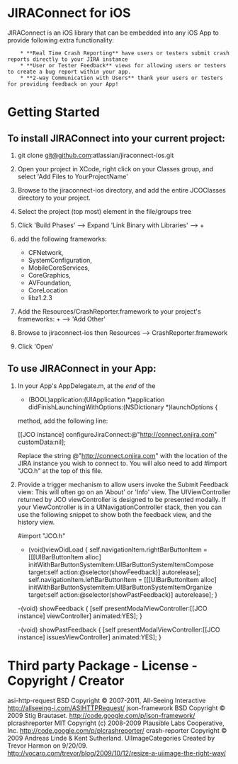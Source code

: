 JIRAConnect for iOS
===================

JIRAConnect is an iOS library that can be embedded into any iOS App to provide following extra functionality:

        * **Real Time Crash Reporting** have users or testers submit crash reports directly to your JIRA instance
        * **User or Tester Feedback** views for allowing users or testers to create a bug report within your app.
        * **2-way Communication with Users** thank your users or testers for providing feedback on your App!

Getting Started
===============

To install JIRAConnect into your current project:
-------------------------------------------------

1. git clone git@github.com:atlassian/jiraconnect-ios.git
1. Open your project in XCode, right click on your Classes group, and select 'Add Files to YourProjectName'
1. Browse to the jiraconnect-ios directory, and add the entire JCOClasses directory to your project.
1. Select the project (top most) element in the file/groups tree
1. Click 'Build Phases' --> Expand 'Link Binary with Libraries' --> +
1. add the following frameworks:
    * CFNetwork,
    * SystemConfiguration,
    * MobileCoreServices,
    * CoreGraphics,
    * AVFoundation,
    * CoreLocation
    * libz1.2.3

1. Add the Resources/CrashReporter.framework to your project's frameworks: + --> 'Add Other'
1. Browse to jiraconnect-ios then Resources --> CrashReporter.framework
1. Click 'Open'

To use JIRAConnect in your App:
-------------------------------
1. In your App's AppDelegate.m, at the *end* of the

    - (BOOL)application:(UIApplication *)application didFinishLaunchingWithOptions:(NSDictionary *)launchOptions {

    method, add the following line:

    [[JCO instance] configureJiraConnect:@"http://connect.onjira.com" customData:nil];

    Replace the string @"http://connect.onjira.com" with the location of the JIRA instance you wish to connect to.
    You will also need to add
        #import "JCO.h"
    at the top of this file.

1. Provide a trigger mechanism to allow users invoke the Submit Feedback view:
This will often go on an 'About' or 'Info' view. The UIViewController returned by JCO viewController is designed to be presented modally.
If your ViewController is in a UINavigationController stack, then you can use the following snippet to show both the
feedback view, and the history view.

    #import "JCO.h"

    - (void)viewDidLoad
    {
        self.navigationItem.rightBarButtonItem =
        [[[UIBarButtonItem alloc] initWithBarButtonSystemItem:UIBarButtonSystemItemCompose
                                                       target:self
                                                       action:@selector(showFeedback)] autorelease];
        self.navigationItem.leftBarButtonItem =
        [[[UIBarButtonItem alloc] initWithBarButtonSystemItem:UIBarButtonSystemItemOrganize
                                                       target:self
                                                       action:@selector(showPastFeedback)] autorelease];
    }

    -(void) showFeedback
    {
        [self presentModalViewController:[[JCO instance] viewController] animated:YES];
    }

    -(void) showPastFeedback
    {
        [self presentModalViewController:[[JCO instance] issuesViewController] animated:YES];
    }


Third party Package - License - Copyright / Creator
===================================================

asi-http-request	BSD		Copyright &copy; 2007-2011, All-Seeing Interactive http://allseeing-i.com/ASIHTTPRequest/
json-framework      BSD     Copyright &copy; 2009 Stig Brautaset. http://code.google.com/p/json-framework/
plcrashreporter     MIT     Copyright (c) 2008-2009 Plausible Labs Cooperative, Inc. http://code.google.com/p/plcrashreporter/
crash-reporter              Copyright &copy; 2009 Andreas Linde & Kent Sutherland. 
UIImageCategories           Created by Trevor Harmon on 9/20/09. http://vocaro.com/trevor/blog/2009/10/12/resize-a-uiimage-the-right-way/

